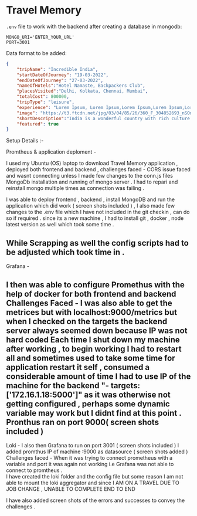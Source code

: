 # Travel Memory

`.env` file to work with the backend after creating a database in mongodb: 

```
MONGO_URI='ENTER_YOUR_URL'
PORT=3001
```

Data format to be added: 

```json
{
    "tripName": "Incredible India",
    "startDateOfJourney": "19-03-2022",
    "endDateOfJourney": "27-03-2022",
    "nameOfHotels":"Hotel Namaste, Backpackers Club",
    "placesVisited":"Delhi, Kolkata, Chennai, Mumbai",
    "totalCost": 800000,
    "tripType": "leisure",
    "experience": "Lorem Ipsum, Lorem Ipsum,Lorem Ipsum,Lorem Ipsum,Lorem Ipsum,Lorem Ipsum,Lorem Ipsum,Lorem Ipsum,Lorem Ipsum,Lorem Ipsum,Lorem Ipsum,Lorem Ipsum,Lorem Ipsum,Lorem Ipsum,Lorem Ipsum,Lorem Ipsum,Lorem Ipsum,Lorem Ipsum,Lorem Ipsum,Lorem Ipsum,Lorem Ipsum,Lorem Ipsum,Lorem Ipsum,Lorem Ipsum,Lorem Ipsum,Lorem Ipsum,Lorem Ipsum, ",
    "image": "https://t3.ftcdn.net/jpg/03/04/85/26/360_F_304852693_nSOn9KvUgafgvZ6wM0CNaULYUa7xXBkA.jpg",
    "shortDescription":"India is a wonderful country with rich culture and good people.",
    "featured": true
}
```

Setup Details :- 

Promtheus & application deploment - 

I used my Ubuntu (OS) laptop to download Travel Memory application , deployed both frontend and backend , 
challenges faced -
CORS issue faced and wasnt connecting unless I made few changes to the conn.js files 
MongoDb installation and running of mongo server . I had to repari and reinstall mongo multiple times as connection was failing . 

I was able to deploy frontend , backend , install MongoDB and run the application which did work ( screen shots included ) , I also made few changes to the .env file which I have not included in the git checkin , can do so if required . 
since its a new machine , I had to install git , docker , node latest version as well which took some time . 

While Scrapping as well the config scripts had to be adjusted which took time in .
-----------------------------------------------------------------------------------------
Grafana - 

I then was able to configure Promethus with the help of docker for both frontend and backend 
Challenges Faced - 
I was also able to get the metrices but with localhost:9000/metrics but when I checked on the targets the backend server always seemed down because IP was not hard coded 
Each time I shut down my machine after working , to begin working I had to restart all and sometimes used to take some time for application restart it self , consumed a considerable amount of time 
I had to use IP of the machine for the backend "- targets: ['172.16.1.18:5000']" as it was otherwise not getting configured , perhaps some dynamic variable may work but I didnt find at this point . Pronthus ran on port 9000( screen shots included )
---------------------------------------------------------------------------------------------
Loki - 
I also then Grafana to run on port 3001 ( screen shots included )
I added promthus IP of machine :9000 as datasource ( screen shots added )
Challenges faced - 
When it was trying to connect prometheus with a variable and port it was again not working i.e Grafana was not able to connect to promtheus .  
I have created the loki folder and the config file but some reason I am not able to mount the loki aggregator and since I AM ON A TRAVEL DUE TO JOB CHANGE , UNABLE TO COMPLETE END TO END 

I have also added screen shots of the errors and successes to convey the challenges . 